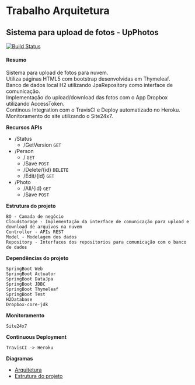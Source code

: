 # Trabalho Arquitetura

## Sistema para upload de fotos - UpPhotos

[![Build Status](https://travis-ci.org/lkrjunior/trabalhoArquitetura.svg?branch=master)](https://travis-ci.org/lkrjunior/trabalhoArquitetura)

#### Resumo

Sistema para upload de fotos para nuvem.<br>
Utiliza páginas HTML5 com bootstrap desenvolvidas em Thymeleaf.<br>
Banco de dados local H2 utilizando JpaRepository como interface de comunicação.<br>
Implementação do upload/download das fotos com o App Dropbox utilizando AccessToken.<br>
Continous Integration com o TravisCI e Deploy automatizado no Heroku.<br>
Monitoramento do site utilizando o Site24x7.<br>

**Recursos APIs**

- /Status
    - /GetVersion ```GET```
- /Person
    - / ```GET```
    - /Save ```POST```
    - /Delete/{id} ```DELETE```
    - /Edit/{id} ```GET```
- /Photo
    - /All/{id} ```GET```
    - /Save ```POST```
        
**Estrutura do projeto**

    BO - Camada de negócio
    Cloudstorage - Implementação da interface de comunicação para upload e download de arquivos na nuvem
    Controller - APIs REST
    Model - Modelagem dos dados
    Repository - Interfaces dos repositorios para comunicação com o banco de dados

**Dependências do projeto**
    
    SpringBoot Web
    SpringBoot Actuator
    SpringBoot DataJpa
    SpringBoot JDBC
    SpringBoot Thymeleaf
    SpringBoot Test
    H2Database
    Dropbox-core-jdk
    
**Monitoramento**

    Site24x7
    
**Continuous Deployment**
    
    TravisCI -> Heroku
    
**Diagramas**
    
* [Arquitetura](https://drive.google.com/file/d/1IhIeq6IcQQE3ersfGaXCiazv_3ee2YXm/view?usp=sharing)
* [Estrutura do projeto](https://drive.google.com/file/d/1ZiaCUibWYqGDFeAtTxXkTjSgxg375h1z/view?usp=sharing)